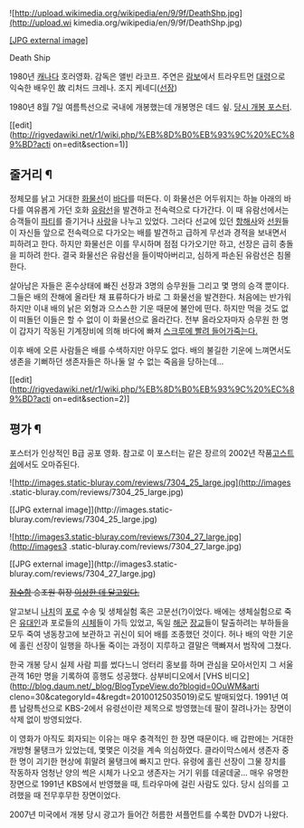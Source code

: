 ![http://upload.wikimedia.org/wikipedia/en/9/9f/DeathShp.jpg](http://upload.wi
kimedia.org/wikipedia/en/9/9f/DeathShp.jpg)

[[JPG external
image]](http://upload.wikimedia.org/wikipedia/en/9/9f/DeathShp.jpg)

  
Death Ship

1980년 [캐나다](%EC%BA%90%EB%82%98%EB%8B%A4.md) 호러영화. 감독은 앨빈 라코프. 주연은
[람보](%EB%9E%8C%EB%B3%B4.md)에서 트라우트먼 [대령](%EB%8C%80%EB%A0%B9.md)으로 익숙한
배우인 故 리처드 크레나. 조지 케네디([선장](%EC%84%A0%EC%9E%A5.md))

1980년 8월 7일 여름특선으로 국내에 개봉했는데 개봉명은 데드 슆. [당시 개봉
포스터](http://blog.naver.com/PostView.nhn?blogId=dokken0109&logNo=120060625678).

[[edit](http://rigvedawiki.net/r1/wiki.php/%EB%8D%B0%EB%93%9C%20%EC%89%BD?acti
on=edit&section=1)]

## 줄거리 ¶

정체모를 낡고 거대한 [화물선](%ED%99%94%EB%AC%BC%EC%84%A0.md)이
[바다](%EB%B0%94%EB%8B%A4.md)를 떠돈다. 이 화물선은 어두워지는 하늘 아래의 바다를 여유롭게 가던 호화
[유람선](%EC%9C%A0%EB%9E%8C%EC%84%A0.md)을 발견하고 전속력으로 다가간다. 이 때 유람선에서는 승객들이
[파티](%ED%8C%8C%ED%8B%B0.md)를 즐기거나 [사랑](%EC%82%AC%EB%9E%91.md)을 나누고 있었다.
그러다 선교에 있던 [항해사](%ED%95%AD%ED%95%B4%EC%82%AC.md)와
[선원](%EC%84%A0%EC%9B%90.md)들이 자신들 앞으로 전속력으로 다가오는 배를 발견하고 급하게 무선과 경적을 보내면서
피하려고 한다. 하지만 화물선은 이를 무시하며 점점 다가오기만 하고, 선장은 급히 충돌을 피하려 한다. 결국 화물선은 유람선을
들이박아버리고, 심하게 파손된 유람선은 침몰한다.

  

살아남은 자들은 혼수상태에 빠진 선장과 3명의 승무원들 그리고 몇 명의 승객 뿐이다. 그들은 배의 잔해에 올라탄 채 표류하다가 바로 그
화물선을 발견한다. 처음에는 반가워하지만 이내 배의 낡은 외형과 으스스한 기운 때문에 불안에 떤다. 하지만 먹을 것도 없이 떠돌던 이들은 할
수 없이 이 화물선으로 올라간다. 전부 올라오자마자 승무원 한 명이 갑자기 작동된 기계장비에 의해 바다에 빠져 [스크루에 빨려 들어가죽는다.](%EB%81%94%EC%82%B4.md)

  

이후 배에 오른 사람들은 배를 수색하지만 아무도 없다. 배의 불길한 기운에 느껴면서도 생존을 기뻐하던 생존자들은 하나둘 알 수 없는 죽음을
당하는데...

  

[[edit](http://rigvedawiki.net/r1/wiki.php/%EB%8D%B0%EB%93%9C%20%EC%89%BD?acti
on=edit&section=2)]

## 평가 ¶

포스터가 인상적인 B급 공포 영화. 참고로 이 포스터는 같은 장르의 2002년
작품[고스트쉽](%EA%B3%A0%EC%8A%A4%ED%8A%B8%EC%89%BD.md)에서도 오마쥬된다.

  

![http://images.static-bluray.com/reviews/7304_25_large.jpg](http://images
.static-bluray.com/reviews/7304_25_large.jpg)

[[JPG external image]](http://images.static-
bluray.com/reviews/7304_25_large.jpg)

  

![http://images3.static-bluray.com/reviews/7304_27_large.jpg](http://images3
.static-bluray.com/reviews/7304_27_large.jpg)

[[JPG external image]](http://images3.static-
bluray.com/reviews/7304_27_large.jpg)

  
<del>[잠수함](%EC%9E%A0%EC%88%98%ED%95%A8.md) 승조원 휘장 [이상한 데 달고있다.](%EA%B3%A0%EC%A6%9D%EC%98%A4%EB%A5%98.md)</del>

  

알고보니 [나치](%EB%82%98%EC%B9%98.md)의 [포로](%ED%8F%AC%EB%A1%9C.md) 수송 및 생체실험
혹은 고문선(?)이었다. 배에는 생체실험으로 죽은 [유대인](%EC%9C%A0%EB%8C%80%EC%9D%B8.md)과 포로들의
[시체](%EC%8B%9C%EC%B2%B4.md)들이 가득 있었고, 독일 [해군](%ED%95%B4%EA%B5%B0.md)
[장교](%EC%9E%A5%EA%B5%90.md)들이 탈출하려는 부하들을 모두 죽여 냉동창고에 보관하고 귀신이 되어 배를 조종했던
것이다. 허나 배의 악한 기운에 홀린 선장이 일행을 하나둘 죽이는 과정이 지루하고 결말은 맥빠져서 범작에 그쳤다.

  

한국 개봉 당시 실제 사람 피를 썼다느니 엉터리 홍보를 하며 관심을 모아서인지 그 서울관객 16만 명을 기록하여 흥행도 성공했다.
삼부비디오에서 [VHS 비디오](http://blog.daum.net/_blog/BlogTypeView.do?blogid=0OuWM&arti
cleno=30&categoryId=4&regdt=20100125035019)로도 발매되었다. 1991년 여름 납량특선으로 KBS-2에서
유령선이란 제목으로 방영했는데 팔이 잘려나가는 장면이 삭제 없이 방영되었다.

  

이 영화가 아직도 회자되는 이유는 매우 충격적인 한 장면 때문이다. 배 갑판에는 거대한 개방형 물탱크가 있었는데, 몇몇은 이것을 계속
의심하였다. 클라이막스에서 생존자 중 한 명이 괴기한 현상에 휘말려 물탱크에 빠지고 만다. 유령에 홀린 선장이 그물 장치를 작동하자 엄청난
양의 썩은 시체가 나오고 생존자는 거기 위를 데굴데굴... 매우 유명한 장면으로 1991년 KBS에서 반영했을 때, 트라우마에 걸린 사람도
있다. 당시 심의를 고려했을 때 전무후무한 장면이었다.

  

2007년 미국에서 개봉 당시 광고가 들어간 허름한 셔플먼트를 수록한 DVD가 나왔다.

